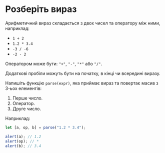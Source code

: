 # Розберіть вираз

Арифметичний вираз складається з двох чисел та оператору між ними, наприклад:

- `1 + 2`
- `1.2 * 3.4`
- `-3 / -6`
- `-2 - 2`

Оператором може бути: `"+"`, `"-"`, `"*"` або `"/"`.

Додаткові пробіли можуть бути на початку, в кінці чи всередині виразу.

Напишіть функцію `parse(expr)`, яка приймає вираз та повертає масив з 3-ьох елементів:

1. Перше число.
2. Оператор.
3. Друге число.

Наприклад:

```js
let [a, op, b] = parse("1.2 * 3.4");

alert(a); // 1.2
alert(op); // *
alert(b); // 3.4
```
